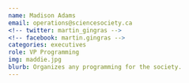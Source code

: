 ```yaml
---
name: Madison Adams
email: operations@sciencesociety.ca
<!-- twitter: martin_gingras -->
<!-- facebook: martin.gingras -->
categories: executives
role: VP Programming
img: maddie.jpg
blurb: Organizes any programming for the society.
---
```

